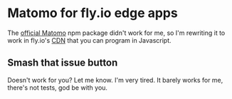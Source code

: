 # Matomo for fly.io edge apps

The [official Matomo](https://github.com/matomo-org/matomo-nodejs-tracker) npm package didn't work for me, so I'm rewriting it to work in fly.io's [CDN](https://fly.io/articles/fly-edge-applications-global-javascript/) that you can program in Javascript.

## Smash that issue button

Doesn't work for you? Let me know. I'm very tired. It barely works for me, there's not tests, god be with you.
